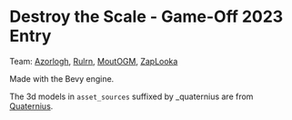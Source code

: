 # Destroy the Scale - Game-Off 2023 Entry

Team: [Azorlogh](https://github.com/Azorlogh), [Rulrn](https://github.com/Rulrn), [MoutOGM](https://github.com/MoutOGM), [ZapLooka](https://github.com/ZapLooka)

Made with the Bevy engine.

The 3d models in `asset_sources` suffixed by _quaternius are from [Quaternius](https://quaternius.com/index.html).
